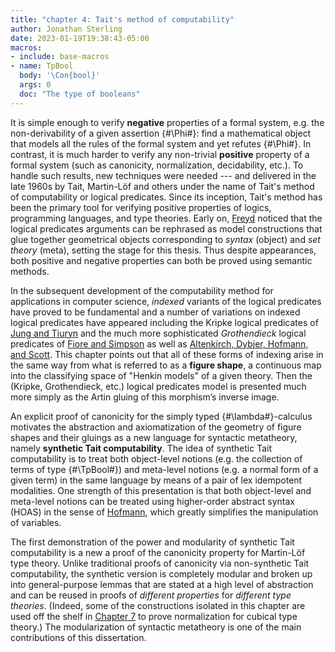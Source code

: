 ```yaml
---
title: "chapter 4: Tait's method of computability"
author: Jonathan Sterling
date: 2023-01-19T19:38:43-05:00
macros: 
- include: base-macros
- name: TpBool
  body: '\Con{bool}'
  args: 0
  doc: "The type of booleans"
---
```


It is simple enough to verify **negative** properties of a formal system, e.g. the non-derivability of a given assertion {#\Phi#}: find a mathematical object that models all the rules of the formal system and yet refutes {#\Phi#}. In contrast, it is much harder to verify any non-trivial **positive** property of a formal system (such as canonicity, normalization, decidability, etc.). To handle such results, new techniques were needed --- and delivered in the late 1960s by Tait, Martin-Löf and others under the name of Tait's method of computability or logical predicates. Since its inception, Tait's method has been the primary tool for verifying positive properties of logics, programming languages, and type theories. Early on, [Freyd](freyd-1978) noticed that the logical predicates arguments can be rephrased as model constructions that glue together geometrical objects corresponding to *syntax* (object) and *set theory* (meta), setting the stage for this thesis. Thus despite appearances, both positive and negative properties can both be proved using semantic methods.

In the subsequent development of the computability method for applications in computer science, *indexed* variants of the logical predicates have proved to be fundamental and a number of variations on indexed logical predicates have appeared including the Kripke logical predicates of [Jung and Tiuryn](jung-tiuryn-1993) and the much more sophisticated *Grothendieck* logical predicates of [Fiore and Simpson](fiore-simpson-1999) as well as [Altenkirch, Dybjer, Hofmann, and Scott](altenkirch-dybjer-hofmann-scott-2001). This chapter points out that all of these forms of indexing arise in the same way from what is referred to as a **figure shape**, a continuous map into the classifying space of "Henkin models" of a given theory. Then the (Kripke, Grothendieck, etc.) logical predicates model is presented much more simply as the Artin gluing of this morphism’s inverse image.


An explicit proof of canonicity for the simply typed {#\lambda#}-calculus motivates the abstraction and axiomatization of the geometry of figure shapes and their gluings as a new language for syntactic metatheory, namely **synthetic Tait computability**. The idea of synthetic Tait computability is to treat both object-level notions (e.g. the collection of terms of type {#\TpBool#}) and meta-level notions (e.g. a normal form of a given term) in the same language by means of a pair of lex idempotent modalities. One strength of this presentation is that both object-level and meta-level notions can be treated using higher-order abstract syntax (HOAS) in the sense of [Hofmann](hofmann-1999), which greatly simplifies the manipulation of variables.

The first demonstration of the power and modularity of synthetic Tait
computability is a new a proof of the canonicity property for Martin-Löf type theory. Unlike traditional proofs of canonicity via non-synthetic Tait computability, the synthetic version is completely modular and broken up into general-purpose lemmas that are stated at a high level of abstraction and can be reused in proofs of *different properties* for *different type theories*. (Indeed, some of the constructions isolated in this chapter are used off the shelf in [Chapter 7](jms-0014) to prove normalization for cubical type theory.) The modularization of syntactic metatheory is one of the main contributions of this dissertation.
